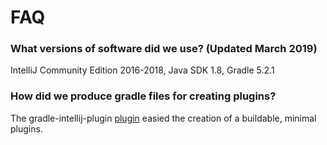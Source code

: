 # FAQ


### What versions of software did we use? (Updated March 2019)

IntelliJ Community Edition 2016-2018, Java SDK 1.8, Gradle 5.2.1

### How did we produce gradle files for creating plugins?

The gradle-intellij-plugin
[plugin](https://github.com/JetBrains/gradle-intellij-plugin) easied the
creation of a buildable, minimal plugins.
